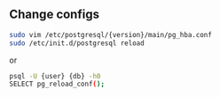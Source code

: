 ## Change configs

```sh
sudo vim /etc/postgresql/{version}/main/pg_hba.conf
sudo /etc/init.d/postgresql reload
```

or
```sh
psql -U {user} {db} -h0
SELECT pg_reload_conf();
```



